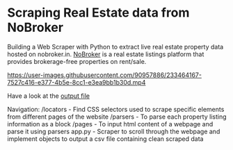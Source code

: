 # Scraping Real Estate data from NoBroker
Building a Web Scraper with Python to extract live real estate property data hosted on nobroker.in. [NoBroker](https://www.nobroker.in/) is a real estate listings platform that provides brokerage-free properties on rent/sale.


https://user-images.githubusercontent.com/90957886/233464167-7527c416-e377-4b5e-8cc1-e3ea9bb1b30d.mp4


Have a look at the [output file](csv_datasets/Gurugram_3bhk_AP_46K_6.5km_03_08.csv)

Navigation:
/locators - Find CSS selectors used to scrape specific elements from different pages of the website
/parsers - To parse each property listing information as a block
/pages - To input html content of a webpage and parse it using parsers
app.py - Scraper to scroll through the webpage and implement objects to output a csv file containing clean scraped data
